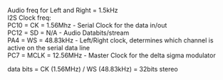 Audio freq for Left and Right = 1.5kHz  
I2S Clock freq:  
PC10 = CK = 1.56Mhz - Serial Clock for the data in/out  
PC12 = SD = N/A - Audio Databits/stream  
PA4  = WS = 48.83kHz - Left/Right clock, determines which channel is active on the serial data line  
PC7  = MCLK = 12.56MHz - Master Clock for the delta sigma modulator  

data bits = CK (1.56MHz) / WS (48.83kHz) = 32bits stereo   
